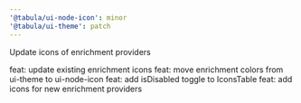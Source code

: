 ```yaml
---
'@tabula/ui-node-icon': minor
'@tabula/ui-theme': patch
---
```


Update icons of enrichment providers

feat: update existing enrichment icons
feat: move enrichment colors from ui-theme to ui-node-icon
feat: add isDisabled toggle to IconsTable
feat: add icons for new enrichment providers
